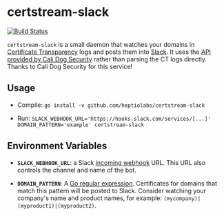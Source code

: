 # certstream-slack
[![Build Status](https://travis-ci.org/heptiolabs/certstream-slack.svg?branch=master)](https://travis-ci.org/heptiolabs/certstream-slack)

`certstream-slack` is a small daemon that watches your domains in [Certificate Transparency](https://www.certificate-transparency.org/what-is-ct) logs and posts them into [Slack](https://slack.com/). It uses the [API provided by Cali Dog Security](https://certstream.calidog.io/) rather than parsing the CT logs directly. Thanks to Cali Dog Security for this service!

## Usage

- Compile: `go install -v github.com/heptiolabs/certstream-slack`

- Run: `SLACK_WEBHOOK_URL='https://hooks.slack.com/services/[...]' DOMAIN_PATTERN='example' certstream-slack`

## Environment Variables

- **`SLACK_WEBHOOK_URL`**: a Slack [incoming webhook](https://api.slack.com/custom-integrations/incoming-webhooks) URL.
  This URL also controls the channel and name of the bot.

- **`DOMAIN_PATTERN`**: A [Go regular expression](https://golang.org/pkg/regexp/syntax/).
  Certificates for domains that match this pattern will be posted to Slack.
  Consider watching your company's name and product names, for example: `(mycompany)|(myproduct1)|(myproduct2)`.
